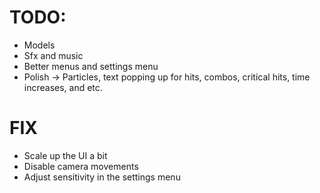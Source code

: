 # TODO:
- Models 
- Sfx and music
- Better menus and settings menu
- Polish -> Particles, text popping up for hits, combos, critical hits, time increases, and etc.

# FIX 
- Scale up the UI a bit
- Disable camera movements 
- Adjust sensitivity in the settings menu
